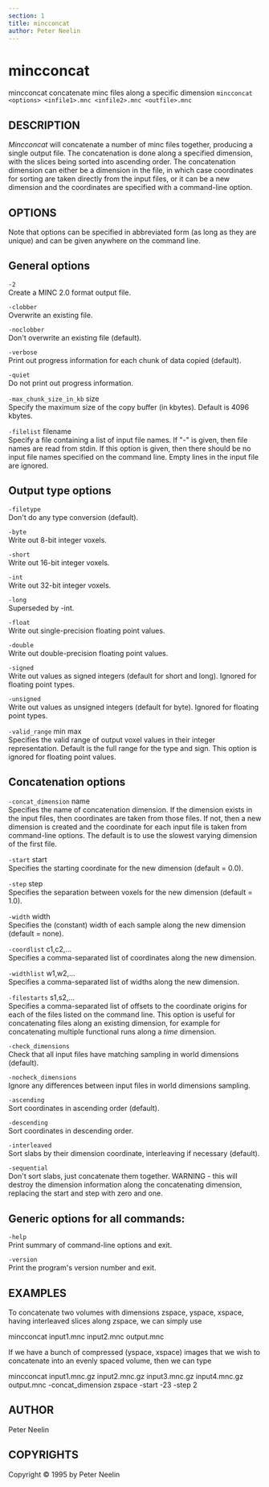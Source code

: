 ```yaml
---
section: 1
title: mincconcat 
author: Peter Neelin
---
```

# mincconcat

mincconcat concatenate minc files along a specific dimension
`mincconcat <options> <infile1>.mnc <infile2>.mnc <outfile>.mnc`

## DESCRIPTION

*Mincconcat* will concatenate a number of minc files together, producing a single output file. The concatenation is done along a specified dimension, with the slices being sorted into ascending order. The concatenation dimension can either be a dimension in the file, in which case coordinates for sorting are taken directly from the input files, or it can be a new dimension and the coordinates are specified with a command-line option.

## OPTIONS

Note that options can be specified in abbreviated form (as long as they are unique) and can be given anywhere on the command line.

## General options

`-2`  
Create a MINC 2.0 format output file.

`-clobber`  
Overwrite an existing file.

`-noclobber`  
Don't overwrite an existing file (default).

`-verbose`  
Print out progress information for each chunk of data copied (default).

`-quiet`  
Do not print out progress information.

`-max_chunk_size_in_kb` size  
Specify the maximum size of the copy buffer (in kbytes). Default is 4096 kbytes.

`-filelist` filename  
Specify a file containing a list of input file names. If "-" is given, then file names are read from stdin. If this option is given, then there should be no input file names specified on the command line. Empty lines in the input file are ignored.

## Output type options

`-filetype`  
Don't do any type conversion (default).

`-byte`  
Write out 8-bit integer voxels.

`-short`  
Write out 16-bit integer voxels.

`-int`  
Write out 32-bit integer voxels.

`-long`  
Superseded by -int.

`-float`  
Write out single-precision floating point values.

`-double`  
Write out double-precision floating point values.

`-signed`  
Write out values as signed integers (default for short and long). Ignored for floating point types.

`-unsigned`  
Write out values as unsigned integers (default for byte). Ignored for floating point types.

`-valid_range` min max  
Specifies the valid range of output voxel values in their integer representation. Default is the full range for the type and sign. This option is ignored for floating point values.

## Concatenation options

`-concat_dimension` name  
Specifies the name of concatenation dimension. If the dimension exists in the input files, then coordinates are taken from those files. If not, then a new dimension is created and the coordinate for each input file is taken from command-line options. The default is to use the slowest varying dimension of the first file.

`-start` start  
Specifies the starting coordinate for the new dimension (default = 0.0).

`-step` step  
Specifies the separation between voxels for the new dimension (default = 1.0).

`-width` width  
Specifies the (constant) width of each sample along the new dimension (default = none).

`-coordlist` c1,c2,...  
Specifies a comma-separated list of coordinates along the new dimension.

`-widthlist` w1,w2,...  
Specifies a comma-separated list of widths along the new dimension.

`-filestarts` s1,s2,...  
Specifies a comma-separated list of offsets to the coordinate origins for each of the files listed on the command line. This option is useful for concatenating files along an existing dimension, for example for concatenating multiple functional runs along a *time* dimension.

`-check_dimensions`  
Check that all input files have matching sampling in world dimensions (default).

`-nocheck_dimensions`  
Ignore any differences between input files in world dimensions sampling.

`-ascending`  
Sort coordinates in ascending order (default).

`-descending`  
Sort coordinates in descending order.

`-interleaved`  
Sort slabs by their dimension coordinate, interleaving if necessary (default).

`-sequential`  
Don't sort slabs, just concatenate them together. WARNING - this will destroy the dimension information along the concatenating dimension, replacing the start and step with zero and one.

## Generic options for all commands:

`-help`  
Print summary of command-line options and exit.

`-version`  
Print the program's version number and exit.

## EXAMPLES

To concatenate two volumes with dimensions zspace, yspace, xspace, having interleaved slices along zspace, we can simply use

mincconcat input1.mnc input2.mnc output.mnc

If we have a bunch of compressed (yspace, xspace) images that we wish to concatenate into an evenly spaced volume, then we can type

mincconcat input1.mnc.gz input2.mnc.gz input3.mnc.gz   input4.mnc.gz output.mnc   -concat\_dimension zspace -start -23 -step 2

## AUTHOR

Peter Neelin

## COPYRIGHTS

Copyright © 1995 by Peter Neelin

